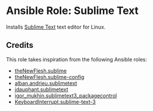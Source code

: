 # Ansible Role: Sublime Text

Installs [Sublime Text](https://www.sublimetext.com/) text editor for Linux.

## Credits

This role takes inspiration from the following Ansible roles:

- [theNewFlesh.sublime](https://github.com/theNewFlesh/ansible-role-sublime)
- [theNewFlesh.sublime-config](https://github.com/theNewFlesh/ansible-role-sublime-config)
- [alban.andrieu.sublimetext](https://github.com/AlbanAndrieu/ansible-sublimetext)
- [jdauphant.sublimetext](https://github.com/jdauphant/ansible-role-sublimetext)
- [igor_mukhin.sublimetext3_packagecontrol](https://github.com/ansible-roles/ansible-role-sublimetext3_packagecontrol)
- [KeyboardInterrupt.sublime-text-3](https://github.com/KeyboardInterrupt/ansible-role-sublime-text-3)
